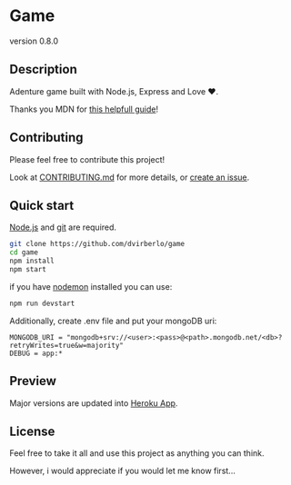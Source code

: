 # Game
version 0.8.0
## Description
Adenture game built with Node.js, Express and Love :heart:.

Thanks you MDN for [this helpfull guide](https://developer.mozilla.org/en-US/docs/Learn/Server-side/Express_Nodejs)!
## Contributing
Please feel free to contribute this project!

Look at [CONTRIBUTING.md](CONTRIBUTING.md) for more details,
or [create an issue](https://github.com/dvirberlo/game/issues).

## Quick start
[Node.js](https://nodejs.org/en/download/) and [git](https://git-scm.com/downloads) are required.
```sh
git clone https://github.com/dvirberlo/game
cd game
npm install
npm start
```
if you have [nodemon](https://www.npmjs.com/package/nodemon) installed you can use:
```sh
npm run devstart
```

Additionally, create .env file and put your mongoDB uri:
```env
MONGODB_URI = "mongodb+srv://<user>:<pass>@<path>.mongodb.net/<db>?retryWrites=true&w=majority"
DEBUG = app:*
```

## Preview
Major versions are updated into [Heroku App](https://dvirberlo-game.herokuapp.com/).

## License
Feel free to take it all and use this project as anything you can think.

However, i would appreciate if you would let me know first...
